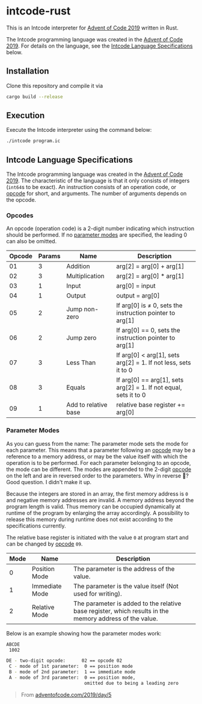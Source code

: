 # intcode-rust

This is an Intcode interpreter for [Advent of Code 2019](https://www.adventofcode.com/2019) written in Rust.

The Intcode programming language was created in the [Advent of Code 2019](https://www.adventofcode.com/2019). For details on the language, see the [Intcode Language Specifications](#intcode-language-specifications) below.

## Installation

Clone this repository and compile it via

```bash
cargo build --release
```

## Execution

Execute the Intcode interpreter using the command below:

```bash
./intcode program.ic
```

## Intcode Language Specifications

The Intcode programming language was created in the [Advent of Code 2019](adventofcode.com/2019).
The characteristic of the language is that it only consists of integers (`int64`s to be exact). An instruction consists of an operation code, or [opcode](#opcodes) for short, and arguments. The number of arguments depends on the opcode.

### Opcodes

An opcode (operation code) is a 2-digit number indicating which instruction should be performed. If no [parameter modes](#parameter-modes) are specified, the leading 0 can also be omitted.

| Opcode | Params | Name                 | Description                                                  |
| ------ | ------ | -------------------- | ------------------------------------------------------------ |
| 01     | 3      | Addition             | arg[2] = arg[0] + arg[1]                                     |
| 02     | 3      | Multiplication       | arg[2] = arg[0] * arg[1]                                     |
| 03     | 1      | Input                | arg[0] = input                                               |
| 04     | 1      | Output               | output = arg[0]                                              |
| 05     | 2      | Jump non-zero        | If arg[0] is ≠ 0, sets the instruction pointer to arg[1]     |
| 06     | 2      | Jump zero            | If arg[0] == 0, sets the instruction pointer to arg[1]       |
| 07     | 3      | Less Than            | If arg[0] < arg[1], sets arg[2] = 1. If not less, sets it to 0 |
| 08     | 3      | Equals               | If arg[0] == arg[1], sets arg[2] = 1. If not equal, sets it to 0 |
| 09     | 1      | Add to relative base | relative base register += arg[0]                             |

### Parameter Modes

As you can guess from the name: The parameter mode sets the mode for each parameter. This means that a parameter following an [opcode](#opcodes) may be a reference to a memory address, or may be the value itself with which the operation is to be performed. For each parameter belonging to an opcode, the mode can be different. The modes are appended to the 2-digit [opcode](#opcodes) on the left and are in reversed order to the parameters. Why in reverse 🤷? Good question. I didn't make it up.

Because the integers are stored in an array, the first memory address is `0` and negative memory addresses are invalid. A memory address beyond the program length is valid. Thus memory can be occupied dynamically at runtime of the program by enlarging the array accordingly. A possibility to release this memory during runtime does not exist according to the specifications currently.

The relative base register is initiated with the value `0` at program start and can be changed by [opcode](#opcodes) `09`.

| Mode | Name           | Description                                                  |
| ---- | -------------- | ------------------------------------------------------------ |
| 0    | Position Mode  | The parameter is the address of the value.                   |
| 1    | Immediate Mode | The parameter is the value itself (Not used for writing).    |
| 2    | Relative Mode  | The parameter is added to the relative base register, which results in the memory address of the value. |

Below is an example showing how the parameter modes work:

```bash
ABCDE
 1002

DE - two-digit opcode:		02 == opcode 02
 C - mode of 1st parameter:	 0 == position mode
 B - mode of 2nd parameter:	 1 == immediate mode
 A - mode of 3rd parameter:	 0 == position mode,
                             omitted due to being a leading zero
```
> From [adventofcode.com/2019/day/5](https://adventofcode.com/2019/day/5)
